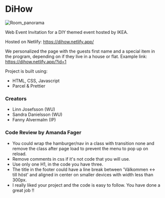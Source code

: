 # DiHow
![Room_panorama](https://user-images.githubusercontent.com/70546259/111687162-3f7b9600-882a-11eb-98fb-2f054b6b6fed.png)


Web Event Invitation for a DIY themed event hosted by IKEA.

Hosted on Netlify: https://dihow.netlify.app/

We personalized the page with the guests first name and a special item 
in the program, depending on if they live in a house or flat.
Example link: https://dihow.netlify.app/?id=1 

Project is built using:
- HTML, CSS, Javascript
- Parcel & Prettier

### Creators
- Linn Josefsson (WU)
- Sandra Danielsson (WU)
- Fanny Alvermalm (IP)


### Code Review by Amanda Fager
- You could wrap the hamburger/nav in a class with transition none and remove the class after page load to prevent the menu to pop up on reload.
- Remove comments in css if it's not code that you will use. 
- Use only one H1, in the code you have three.  
- The title in the footer could have a line break between 'Välkommen <-> till höst' and aligned in center on smaller devices with width less than 300px. 
- I really liked your project and the code is easy to follow. You have done a great job !!

